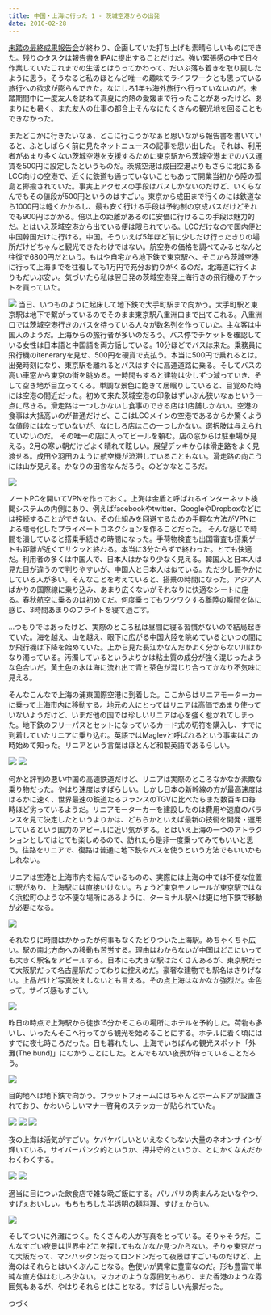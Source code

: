 ```yaml
---
title: 中国・上海に行った 1 - 茨城空港からの出発
date: 2016-02-28
---
```


[未踏の最終成果報告会](/post/1466662248/)が終わり、企画していた打ち上げも素晴らしいものにできた。残りのタスクは報告書をIPAに提出することだけだ。強い緊張感の中で日々作業していたこれまでの生活とはうってかわって、だいぶ落ち着きを取り戻したように思う。そうなると私のほとんど唯一の趣味でライフワークとも思っている旅行への欲求が膨らんできた。なにしろ1年も海外旅行へ行っていないのだ。未踏期間中に一度友人を訪ねて真夏に灼熱の愛媛まで行ったことがあったけど、あまりにも暑く、また友人の仕事の都合上そんなにたくさんの観光地を回ることもできなかった。

またどこかに行きたいなぁ、どこに行こうかなぁと思いながら報告書を書いていると、ふとしばらく前に見たネットニュースの記事を思い出した。それは、利用者があまり多くない茨城空港を支援するために東京駅から茨城空港までのバス運賃を500円に設定したというものだ。茨城空港は成田空港よりもさらに北にあるLCC向けの空港で、近くに鉄道も通っていないこともあって開業当初から陸の孤島と揶揄されていた。事実上アクセスの手段はバスしかないのだけど、いくらなんでもその値段が500円というのはすごい。東京から成田まで行くのには鉄道なら1000円は軽くかかるし、最も安く行ける手段は予約制の京成バスだけどそれでも900円はかかる。倍以上の距離があるのに安価に行けるこの手段は魅力的だ。とはいえ茨城空港から出ている便は限られている。LCCだけなので国内便と中国韓国だけに行ける。中国。そういえば5年ほど前に少しだけ行ったきりの場所だけどちゃんと観光できたわけではない。航空券の価格を調べてみるとなんと往復で6800円だという。もはや自宅から地下鉄で東京駅へ、そこから茨城空港に行って上海までを往復しても1万円で充分お釣りがくるのだ。北海道に行くよりもだいぶ安い。気づいたら私は翌日発の茨城空港発上海行きの飛行機のチケットを買っていた。

![](https://photos.xar.sh/26035179642_2f257015a1.jpg)
当日、いつものように起床して地下鉄で大手町駅まで向かう。大手町駅と東京駅は地下で繋がっているのでそのまま東京駅八重洲口まで出てこれる。八重洲口では茨城空港行きのバスを待っている人々が数名列を作っていた。主な客は中国人のようだ。上海からの旅行者が多いのだろう。バス停でチケットを確認している女性は日本語と中国語を両方話している。10分ほどでバスは来た。乗務員に飛行機のiteneraryを見せ、500円を硬貨で支払う。本当に500円で乗れるとは。出発時刻になり、東京駅を離れるとバスはすぐに高速道路に乗る。そしてバスの高い車窓から東京の街を眺める。一時間もすると建物は少しずつ減っていき、そして空き地が目立ってくる。単調な景色に飽きて居眠りしていると、目覚めた時には空港の間近だった。初めて来た茨城空港の印象はずいぶん狭いなぁという一点に尽きる。滑走路は一つしかないし食事のできる店は1店舗しかない。空港の食事は大抵高いのが普通だけど、ここはLCCメインの空港であるからか驚くような値段にはなっていないが、なにしろ店はこの一つしかない。選択肢は与えられていないのだ。
その唯一の店に入ってビールを頼む。店の窓からは駐車場が見える。2月の寒い朝だけどよく晴れて眩しい。展望デッキからは滑走路をよく見渡せる。成田や羽田のように航空機が渋滞していることもない。滑走路の向こうには山が見える。かなりの田舎なんだろう。のどかなところだ。


![](https://photos.xar.sh/25854830760_716adc17c3_h.jpg)

ノートPCを開いてVPNを作っておく。上海は金盾と呼ばれるインターネット検閲システムの内側にあり、例えばfacebookやtwitter、GoogleやDropboxなどには接続することができない。その仕組みを回避するための手軽な方法がVPNによる暗号化したプライベートコネクションを作ることだった。
そんな感じで時間を潰していると搭乗手続きの時間になった。手荷物検査も出国審査も搭乗ゲートも距離が近くてサクッと終わる。本当に3分たらずで終わった。とても快適だ。利用者の多くは中国人で、日本人はかなり少なく見える。韓国人と日本人は見た目が違うので判りやすいが、中国人と日本人は似ている。ただ少し賑やかにしている人が多い。そんなことを考えていると、搭乗の時間になった。アジア人ばかりの国際線に乗り込み、あまり広くないがそれなりに快適なシートに座る。春秋航空に乗るのは初めてだ。何度乗ってもワクワクする離陸の瞬間を体に感じ、3時間あまりのフライトを寝て過ごす。

…つもりではあったけど、実際のところ私は昼間に寝る習慣がないので結局起きていた。海を越え、山を越え、眼下に広がる中国大陸を眺めているといつの間にか飛行機は下降を始めていた。上から見た長江かなんだかよく分からない川はかなり濁っている。汚濁しているというよりかは粘土質の成分が強く混じったような色合いだ。黄土色の水は海に流れ出て青と茶色が混じり合ってかなり不気味に見える。

そんなこんなで上海の浦東国際空港に到着した。ここからはリニアモーターカーに乗って上海市内に移動する。地元の人にとってはリニアは高価であまり使っていないようだけど、いまだ他の国では珍しいリニアは心を強く惹かれてしまった。地下鉄のフリーパスとセットになっているカード式の切符を購入し、すでに到着していたリニアに乗り込む。英語ではMaglevと呼ばれるという事実はこの時始めて知った。リニアという言葉はほとんど和製英語であるらしい。

![](https://photos.xar.sh/26035198662_634be3a988_h.jpg)
![](https://photos.xar.sh/26035180812_23d606d254_h.jpg)

何かと評判の悪い中国の高速鉄道だけど、リニアは実際のところなかなか素敵な乗り物だった。やはり速度はすばらしい。しかし日本の新幹線の方が最高速度ははるかに速く、世界最速の鉄道たるフランスのTGVに比べたらまだ数百キロ毎時ほど劣っているようだ。リニアモーターカーを建設したのは費用や速度のバランスを見て決定したというよりかは、どちらかといえば最新の技術を開発・運用しているという国力のアピールに近い気がする。とはいえ上海の一つのアトラクションとしてはとても楽しめるので、訪れたら是非一度乗ってみてもいいと思う。往路をリニアで、復路は普通に地下鉄やバスを使うという方法でもいいかもしれない。

リニアは空港と上海市内を結んでいるものの、実際には上海の中では不便な位置に駅があり、上海駅には直接いけない。ちょうど東京モノレールが東京駅ではなく浜松町のような不便な場所にあるように、ターミナル駅へは更に地下鉄で移動が必要になる。

![](https://photos.xar.sh/25522914664_1d57326bb3_h.jpg)

それなりに時間はかかったが何事もなくたどりついた上海駅。めちゃくちゃ広い。駅の南北方向への移動も苦労する。理由はわからないが中国はどこにいっても大きく駅名をアピールする。日本にも大きな駅はたくさんあるが、東京駅だって大阪駅だって名古屋駅だってわりに控えめだ。豪奢な建物でも駅名はさりげない。上品だけど写真映えしないとも言える。その点上海はなかなか強烈だ。金色って。サイズ感もすごい。

![](https://photos.xar.sh/25854832920_8be08a9c98_h.jpg)

昨日の時点で上海駅から徒歩15分かそこらの場所にホテルを予約した。荷物も多いし、いったんそこへ行ってから観光を始めることにする。ホテルに着く頃にはすでに夜七時ころだった。日も暮れたし、上海でいちばんの観光スポット「外灘(The bund)」にむかうことにした。とんでもない夜景が待っていることだろう。

![](https://photos.xar.sh/26035199762_a898720a94_h.jpg)

目的地へは地下鉄で向かう。プラットフォームにはちゃんとホームドアが設置されており、かわいらしいマナー啓発のステッカーが貼られていた。

![](https://photos.xar.sh/25854834350_c8e108b58d_h.jpg)
![](https://photos.xar.sh/26127695295_71677ce6cc_b.jpg)
![](https://photos.xar.sh/26061335171_617b54788d_b.jpg)

夜の上海は活気がすごい。ケバケバしいといえなくもない大量のネオンサインが輝いている。サイバーパンク的というか、押井守的というか、とにかくなんだかわくわくする。

![](https://photos.xar.sh/26101760566_6737309692_b.jpg)
![](https://photos.xar.sh/25854835870_481723bd58_b.jpg)

適当に目についた飲食店で雑な晩ご飯にする。パリパリの肉まんみたいなやつ、すげぇおいしい。もちもちした半透明の麺料理、すげぇからい。

![](https://photos.xar.sh/26101773646_8d2ca9b291_h.jpg)

そしてついに外灘につく。たくさんの人が写真をとっている。そりゃそうだ。こんなすごい夜景は世界中どこを探してもなかなか見つからない。そりゃ東京だって大阪だって、マンハッタンだってロンドンだって夜景はすごいものだけど、上海のはそれらとはいくぶんことなる。色使いが異常に豊富なのだ。形も豊富で単純な直方体はむしろ少ない。マカオのような雰囲気もあり、また香港のような雰囲気もあるが、やはりそれらとはことなる。すばらしい光景だった。

つづく
